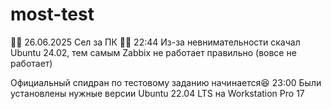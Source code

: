 # most-test
👨‍💻 26.06.2025 Сел за ПК
🧟‍♂️ 22:44 Из-за невнимательности скачал Ubuntu 24.02, тем самым Zabbix не работает правильно (вовсе не работает)

Официальный спидран по тестовому заданию начинается😆
23:00 Были установлены нужные версии Ubuntu 22.04 LTS на Workstation Pro 17